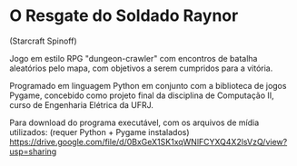 # O Resgate do Soldado Raynor
(Starcraft Spinoff)

Jogo em estilo RPG "dungeon-crawler" com encontros de batalha aleatórios pelo mapa, com objetivos a serem cumpridos para a vitória.

Programado em linguagem Python em conjunto com a biblioteca de jogos Pygame, concebido como projeto final da disciplina de Computação II, curso de Engenharia Elétrica da UFRJ.

Para download do programa executável, com os arquivos de mídia utilizados: (requer Python + Pygame instalados)
https://drive.google.com/file/d/0BxGeX1SK1xqWNlFCYXQ4X2lsVzQ/view?usp=sharing
